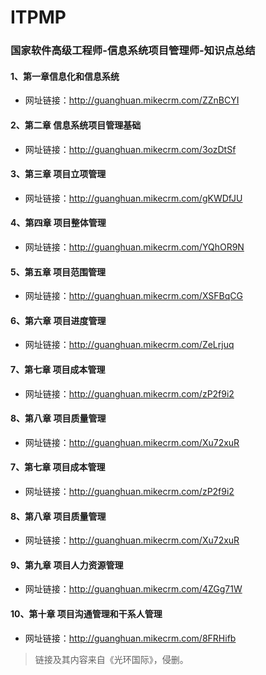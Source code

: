 # ITPMP
### 国家软件高级工程师-信息系统项目管理师-知识点总结


#### 1、第一章信息化和信息系统
* 网址链接：http://guanghuan.mikecrm.com/ZZnBCYI  


#### 2、第二章 信息系统项目管理基础
* 网址链接：http://guanghuan.mikecrm.com/3ozDtSf


#### 3、第三章 项目立项管理
* 网址链接：http://guanghuan.mikecrm.com/gKWDfJU  


#### 4、第四章 项目整体管理
* 网址链接：http://guanghuan.mikecrm.com/YQhOR9N 


#### 5、第五章 项目范围管理
* 网址链接：http://guanghuan.mikecrm.com/XSFBqCG


#### 6、第六章 项目进度管理
* 网址链接：http://guanghuan.mikecrm.com/ZeLrjuq  


#### 7、第七章 项目成本管理
* 网址链接：http://guanghuan.mikecrm.com/zP2f9i2


#### 8、第八章 项目质量管理
* 网址链接：http://guanghuan.mikecrm.com/Xu72xuR


#### 7、第七章 项目成本管理
* 网址链接：http://guanghuan.mikecrm.com/zP2f9i2


#### 8、第八章 项目质量管理
* 网址链接：http://guanghuan.mikecrm.com/Xu72xuR


#### 9、第九章 项目人力资源管理
* 网址链接：http://guanghuan.mikecrm.com/4ZGg71W


#### 10、第十章 项目沟通管理和干系人管理
* 网址链接：http://guanghuan.mikecrm.com/8FRHifb 




> 链接及其内容来自《光环国际》，侵删。
